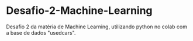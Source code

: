 # Desafio-2-Machine-Learning

Desafio 2 da matéria de Machine Learning, utilizando python no colab com a base de dados "usedcars".
